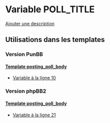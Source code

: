 # Variable POLL_TITLE
[Ajouter une description](https://fa-tvars.appspot.com/var/POLL_TITLE)

## Utilisations dans les templates

### Version PunBB

#### [Template posting_poll_body](punbb/posting_poll_body.md)
* [Variable &agrave; la ligne 10](../punbb/posting_poll_body.tpl#L10)

### Version phpBB2

#### [Template posting_poll_body](subsilver/posting_poll_body.md)
* [Variable &agrave; la ligne 21](../subsilver/posting_poll_body.tpl#L21)